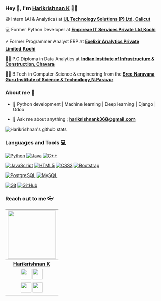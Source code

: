 
### Hey 👋, I'm [Harikrishnan K]() 👨‍💻



:smiley: Intern (AI & Analytics) at **[UL Technology Solutions (P) Ltd, Calicut](https://ults.in/)** 

:computer:  Former Python Developer at **[Empireae IT Services Private Ltd,Kochi](http://empireae.com/)**

⚡ Former Programmer Analyst ERP at **[Exelixir Analytics Private Limited,Kochi](https://www.exelixir.com/)**

👨‍🎓 P.G Diploma in Data Analytics at **[Indian Institute of Infrastructure & Construction, Chavara](https://www.iiic.ac.in/)** 

👨‍🎓 B.Tech in Computer Science & engineering from the **[Sree Narayana Guru Institute of Science & Technology,N.Paravur](http://sngist.org/)** 

### About me :eyes:

- :dart: Python development | Machine learning | Deep learning | Django | Odoo  

- :e-mail: Ask me about anything ; **[harikrishnank368@gmail.com](harikrishnank368@gmail.com)**

![Harikrishnan's github stats](https://github-readme-stats.vercel.app/api?username=iamharikrishnank&show_icons=true&hide_border=true)

### Languages and Tools :computer:

[![Python](https://img.shields.io/badge/-Python-black?style=flat&logo=python&link=https://github.com/iamharikrishnank)](https://github.com/iamharikrishnank) [![Java](https://img.shields.io/badge/Java-orange?style=flat&logo=java&logoColor=white&link=https://github.com/iamharikrishnank)](https://github.com/iamharikrishnank) [![C++](https://img.shields.io/badge/-C/C%2B%2B-%2300599C?style=flat&logo=C%2B%2B&logoColor=ffffff)](https://github.com/iamharikrishnank)

[![JavaScript](https://img.shields.io/badge/-JavaScript-black?style=flat&logo=javascript&link=https://github.com/iamharikrishnank)](https://github.com/iamharikrishnank) 
[![HTML5](https://img.shields.io/badge/-HTML5-E34F26?style=flat&logo=html5&logoColor=white&link=https://github.com/iamharikrishnank)](https://github.com/iamharikrishnank) [![CSS3](https://img.shields.io/badge/-CSS3-1572B6?style=flat&logo=css3&link=https://github.com/harikrishnank-git)](https://github.com/harikrishnank-git) [![Bootstrap](https://img.shields.io/badge/-Bootstrap-563D7C?style=flat&logo=bootstrap&link=https://github.com/iamharikrishnank)](https://github.com/iamharikrishnank)

 [![PostgreSQL](https://img.shields.io/badge/-PostgreSQL-336791?style=flat&logo=postgresql&link=https://github.com/iamharikrishnank)](https://github.com/iamharikrishnank) [![MySQL](https://img.shields.io/badge/-MySQL-black?style=flat&logo=mysql&link=https://github.com/iamharikrishnank)](https://github.com/iamharikrishnank)

[![Git](https://img.shields.io/badge/-Git-black?style=flat&logo=git&link=https://github.com/harikrishnank-git)](https://github.com/iamharikrishnank)  [![GitHub](https://img.shields.io/badge/-GitHub-181717?style=flat&logo=github&link=https://github.com/iamharikrishnank)](https://github.com/iamharikrishnank)

### Reach out to me 👓

|  <a href="https://hritik5102.github.io/"><img src="https://icon-library.net//images/icon-programmer/icon-programmer-14.jpg" width="150px" height="150px" /></a> |
|:---------------------------------------------------------------------------------------------------------------------------------------: |
|       **[Harikrishnan K](https://iamharikrishnank.github.io/)**                                                                                |
|<a href="https://twitter.com/_harikrishnank"><img src="https://i.ibb.co/kmgQVyW/twitter.png" width="32px" height="32px"></a> <a href="https://github.com/iamharikrishnank-git"><img src="https://cdn.iconscout.com/icon/free/png-256/github-108-438008.png" width="32px" height="32px"></a> <a href="https://www.facebook.com/iamharikrishnank">
<img src="https://i.ibb.co/zmYNW4p/facebook.png" width="32px" height="32px"></a> <a href="https://www.linkedin.com/in/harikrishnan-k/"><img src="https://i.ibb.co/Kx2GSrT/linkedin.png" width="32px" height="32px"></a> |










<!--
**hritik5102/hritik5102** is a ✨ _special_ ✨ repository because its `README.md` (this file) appears on your GitHub profile.

Here are some ideas to get you started:

- 🔭 I’m currently working on ...
- 🌱 I’m currently learning ...
- 👯 I’m looking to collaborate on ...
- 🤔 I’m looking for help with ...
- 💬 Ask me about ...
- 📫 How to reach me: ...
- 😄 Pronouns: ...
- ⚡ Fun fact: ...
-->
